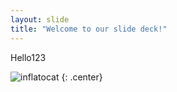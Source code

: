 ```yaml
---
layout: slide
title: "Welcome to our slide deck!"
---
```


Hello123

![inflatocat](https://octodex.github.com/images/inflatocat.png)
{: .center}


